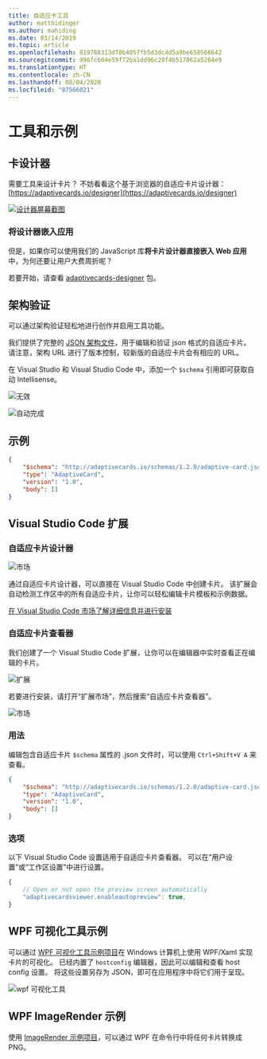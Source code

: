 ```yaml
---
title: 自适应卡工具
author: matthidinger
ms.author: mahiding
ms.date: 03/14/2019
ms.topic: article
ms.openlocfilehash: 819788313d78b4057fb5d3dc4d5a9be658566642
ms.sourcegitcommit: 996fc604e59f72ba1dd96c29f4b517862a5264e9
ms.translationtype: HT
ms.contentlocale: zh-CN
ms.lasthandoff: 08/04/2020
ms.locfileid: "87566021"
---
```

# <a name="tools-and-samples"></a>工具和示例

## <a name="card-designer"></a>卡设计器 

需要工具来设计卡片？ 不妨看看这个基于浏览器的自适应卡片设计器：[https://adaptivecards.io/designer](https://adaptivecards.io/designer)

[![设计器屏幕截图](media/tools/designer.jpg)](https://adaptivecards.io/designer)

### <a name="embed-the-designer-into-your-app"></a>将设计器嵌入应用

但是，如果你可以使用我们的 JavaScript 库**将卡片设计器直接嵌入 Web 应用**中，为何还要让用户大费周折呢？ 

若要开始，请查看 [adaptivecards-designer](https://npmjs.com/adaptivecards-designer) 包。

## <a name="schema-validation"></a>架构验证

可以通过架构验证轻松地进行创作并启用工具功能。

我们提供了完整的 [JSON 架构文件](https://adaptivecards.io/schemas/1.2.0/adaptive-card.json)，用于编辑和验证 json 格式的自适应卡片。 请注意，架构 URL 进行了版本控制，较新版的自适应卡片会有相应的 URL。

在 Visual Studio 和 Visual Studio Code 中，添加一个 `$schema` 引用即可获取自动 Intellisense。

![无效](media/tools/invalidjson1.png)

![自动完成](media/tools/autocomplete.png)

## <a name="example"></a>示例

```json
{
    "$schema": "http://adaptivecards.io/schemas/1.2.0/adaptive-card.json",
    "type": "AdaptiveCard",
    "version": "1.0",
    "body": []
}
```

## <a name="visual-studio-code-extensions"></a>Visual Studio Code 扩展

### <a name="adaptive-cards-studio"></a>**自适应卡片设计器**

![市场](https://madewithcards.blob.core.windows.net/uploads/29bb3d02-2158-40b8-8420-4dd1f15da34c-acstudio.png)

通过自适应卡片设计器，可以直接在 Visual Studio Code 中创建卡片。 该扩展会自动检测工作区中的所有自适应卡片，让你可以轻松编辑卡片模板和示例数据。

[在 Visual Studio Code 市场了解详细信息并进行安装](https://marketplace.visualstudio.com/items?itemName=madewithcardsio.adaptivecardsstudiobeta)


### <a name="adaptive-card-viewer"></a>**自适应卡片查看器**

我们创建了一个 Visual Studio Code 扩展，让你可以在编辑器中实时查看正在编辑的卡片。 

![扩展](media/tools/vscode-extension.png)

若要进行安装，请打开“扩展市场”，然后搜索“自适应卡片查看器”。

![市场](media/tools/vscode-extension-marketplace.png)

### <a name="usage"></a>用法

编辑包含自适应卡片 `$schema` 属性的 .json 文件时，可以使用 `Ctrl+Shift+V A` 来查看。
```json
{
    "$schema": "http://adaptivecards.io/schemas/1.2.0/adaptive-card.json",
    "type": "AdaptiveCard",
    "version": "1.0",
    "body": []
}
```

### <a name="options"></a>选项

以下 Visual Studio Code 设置适用于自适应卡片查看器。 可以在“用户设置”或“工作区设置”中进行设置。

```js
{
    // Open or not open the preview screen automatically
    "adaptivecardsviewer.enableautopreview": true,
}
```

## <a name="wpf-visualizer-sample"></a>WPF 可视化工具示例

可以通过 [WPF 可视化工具示例项目](https://github.com/Microsoft/AdaptiveCards/tree/master/source/dotnet/Samples/WPFVisualizer)在 Windows 计算机上使用 WPF/Xaml 实现卡片的可视化。  已经内置了 `hostconfig` 编辑器，因此可以编辑和查看 host config 设置。 将这些设置另存为 JSON，即可在应用程序中将它们用于呈现。

![wpf 可视化工具](media/tools/wpfvisualizer.png)

## <a name="wpf-imagerender-sample"></a>WPF ImageRender 示例

使用 [ImageRender 示例项目](https://github.com/Microsoft/AdaptiveCards/tree/master/source/dotnet/Samples/AdaptiveCards.Sample.ImageRender)，可以通过 WPF 在命令行中将任何卡片转换成 PNG。 
